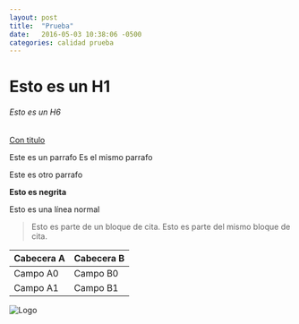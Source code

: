 ```yaml
---
layout: post
title:  "Prueba"
date:   2016-05-03 10:38:06 -0500
categories: calidad prueba
---
```


# Esto es un H1
###### Esto es un H6

[Con titulo](http://google.com "google")

Este es un parrafo
Es el mismo parrafo

Este es otro parrafo

**Esto es negrita**

Esto es una línea normal

> Esto es parte de un bloque de cita.
> Esto es parte del mismo bloque de cita.

| Cabecera A | Cabecera B |
| ---------- | ---------- |
| Campo A0   | Campo B0   |
| Campo A1   | Campo B1   |

 ![Logo](https://www.google.com.ec/url?sa=i&rct=j&q=&esrc=s&source=images&cd=&cad=rja&uact=8&ved=0ahUKEwitu7uNyb_MAhWIPCYKHZajDe4QjRwIBw&url=http%3A%2F%2Fwww.aprenderaprogramar.com%2Fforos%2Findex.php%3Ftopic%3D3989.0&psig=AFQjCNGaSFJ1auSNDguhKLLSeGXJiIXk0g&ust=1462422126496900 "Logo")
